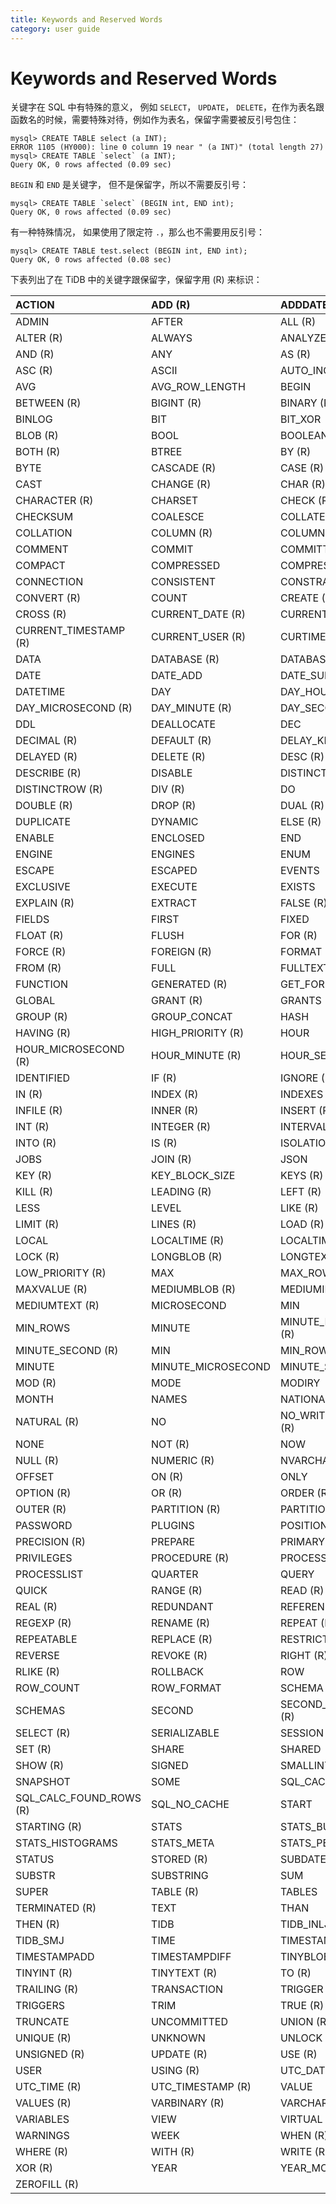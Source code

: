```yaml
---
title: Keywords and Reserved Words
category: user guide
---
```


# Keywords and Reserved Words

关键字在 SQL 中有特殊的意义， 例如 `SELECT`， `UPDATE`， `DELETE`，在作为表名跟函数名的时候，需要特殊对待，例如作为表名，保留字需要被反引号包住：

```
mysql> CREATE TABLE select (a INT);
ERROR 1105 (HY000): line 0 column 19 near " (a INT)" (total length 27)
mysql> CREATE TABLE `select` (a INT);
Query OK, 0 rows affected (0.09 sec)
```

`BEGIN` 和 `END` 是关键字， 但不是保留字，所以不需要反引号：

```
mysql> CREATE TABLE `select` (BEGIN int, END int);
Query OK, 0 rows affected (0.09 sec)
```

有一种特殊情况， 如果使用了限定符 `.`，那么也不需要用反引号：

```
mysql> CREATE TABLE test.select (BEGIN int, END int);
Query OK, 0 rows affected (0.08 sec)
```

下表列出了在 TiDB 中的关键字跟保留字，保留字用 (R) 来标识：

ACTION | ADD (R) | ADDDATE
:- | :- | :-
ADMIN | AFTER | ALL (R) 
ALTER (R) | ALWAYS | ANALYZE(R)
AND (R) | ANY | AS (R)
ASC (R) | ASCII | AUTO_INCREMENT
AVG | AVG_ROW_LENGTH | BEGIN
BETWEEN (R) | BIGINT (R) | BINARY (R)
BINLOG | BIT | BIT_XOR
BLOB (R) | BOOL | BOOLEAN
BOTH (R) | BTREE | BY (R)
BYTE | CASCADE (R) | CASE (R)
CAST | CHANGE (R) | CHAR (R)
CHARACTER (R) | CHARSET | CHECK (R)
CHECKSUM | COALESCE | COLLATE (R)
COLLATION | COLUMN (R) | COLUMNS 
COMMENT | COMMIT | COMMITTED
COMPACT | COMPRESSED | COMPRESSION
CONNECTION | CONSISTENT | CONSTRAINT (R)
CONVERT (R) | COUNT | CREATE (R)
CROSS (R) | CURRENT_DATE (R) | CURRENT_TIME (R)
CURRENT_TIMESTAMP (R) | CURRENT_USER (R) | CURTIME
DATA | DATABASE (R) | DATABASES (R)
DATE | DATE_ADD | DATE_SUB
DATETIME | DAY | DAY_HOUR (R)
DAY_MICROSECOND (R) | DAY_MINUTE (R) | DAY_SECOND (R)
DDL | DEALLOCATE | DEC
DECIMAL (R) | DEFAULT (R) | DELAY_KEY_WRITE
DELAYED (R) | DELETE (R) | DESC (R)
DESCRIBE (R) | DISABLE | DISTINCT (R)
DISTINCTROW (R) | DIV (R) | DO
DOUBLE (R) | DROP (R) | DUAL (R)
DUPLICATE | DYNAMIC | ELSE (R)
ENABLE | ENCLOSED | END
ENGINE | ENGINES | ENUM
ESCAPE | ESCAPED | EVENTS
EXCLUSIVE | EXECUTE | EXISTS
EXPLAIN (R) | EXTRACT | FALSE (R)
FIELDS | FIRST | FIXED
FLOAT (R) | FLUSH | FOR (R)
FORCE (R) | FOREIGN (R) | FORMAT
FROM (R) | FULL | FULLTEXT (R)
FUNCTION | GENERATED (R) | GET_FORMAT
GLOBAL | GRANT (R) | GRANTS
GROUP (R) | GROUP_CONCAT | HASH
HAVING (R) | HIGH_PRIORITY (R) | HOUR
HOUR_MICROSECOND (R) | HOUR_MINUTE (R) | HOUR_SECOND (R)
IDENTIFIED | IF (R) | IGNORE (R)
IN (R) | INDEX (R) | INDEXES
INFILE (R) | INNER (R) | INSERT (R)
INT (R) | INTEGER (R) | INTERVAL (R)
INTO (R) | IS (R) | ISOLATION
JOBS | JOIN (R) | JSON
KEY (R) | KEY_BLOCK_SIZE | KEYS (R)
KILL (R) | LEADING (R) | LEFT (R)
LESS | LEVEL | LIKE (R)
LIMIT (R) | LINES (R) | LOAD (R)
LOCAL | LOCALTIME (R) | LOCALTIMESTAMP (R)
LOCK (R) | LONGBLOB (R) | LONGTEXT (R)
LOW_PRIORITY (R) | MAX | MAX_ROWS
MAXVALUE (R) | MEDIUMBLOB (R) | MEDIUMINT (R)
MEDIUMTEXT (R) | MICROSECOND | MIN 
MIN_ROWS | MINUTE | MINUTE_MICROSECOND (R)
MINUTE_SECOND (R) | MIN | MIN_ROWS
MINUTE | MINUTE_MICROSECOND | MINUTE_SECOND
MOD (R) | MODE | MODIRY
MONTH | NAMES | NATIONAL
NATURAL (R) | NO | NO_WRITE_TO_BINLOG (R)
NONE | NOT (R) | NOW
NULL (R) | NUMERIC (R) | NVARCHAR (R)
OFFSET | ON (R) | ONLY
OPTION (R) | OR (R) | ORDER (R)
OUTER (R) | PARTITION (R) | PARTITIONS
PASSWORD | PLUGINS | POSITION
PRECISION (R) | PREPARE | PRIMARY (R)
PRIVILEGES | PROCEDURE (R) | PROCESS
PROCESSLIST | QUARTER | QUERY
QUICK | RANGE (R) | READ (R)
REAL (R) | REDUNDANT | REFERENCES (R)
REGEXP (R) | RENAME (R) | REPEAT (R)
REPEATABLE | REPLACE (R) | RESTRICT (R)
REVERSE | REVOKE (R) | RIGHT (R)
RLIKE (R) | ROLLBACK | ROW
ROW_COUNT | ROW_FORMAT | SCHEMA
SCHEMAS | SECOND | SECOND_MICROSECOND (R)
SELECT (R) | SERIALIZABLE | SESSION
SET (R) | SHARE | SHARED
SHOW (R) | SIGNED | SMALLINT (R)
SNAPSHOT | SOME | SQL_CACHE
SQL_CALC_FOUND_ROWS (R) | SQL_NO_CACHE | START 
STARTING (R) | STATS | STATS_BUCKETS 
STATS_HISTOGRAMS | STATS_META | STATS_PERSISTENT 
STATUS | STORED (R) | SUBDATE 
SUBSTR | SUBSTRING | SUM 
SUPER | TABLE (R) | TABLES 
TERMINATED (R) | TEXT | THAN 
THEN (R) | TIDB | TIDB_INLJ 
TIDB_SMJ | TIME | TIMESTAMP 
TIMESTAMPADD | TIMESTAMPDIFF | TINYBLOB (R)
TINYINT (R) | TINYTEXT (R) | TO (R)
TRAILING (R) | TRANSACTION | TRIGGER (R)
TRIGGERS | TRIM | TRUE (R)
TRUNCATE | UNCOMMITTED | UNION (R)
UNIQUE (R) | UNKNOWN | UNLOCK (R)
UNSIGNED (R) | UPDATE (R) | USE (R)
USER | USING (R) | UTC_DATE (R)
UTC_TIME (R) | UTC_TIMESTAMP (R) | VALUE 
VALUES (R) | VARBINARY (R) | VARCHAR (R)
VARIABLES | VIEW | VIRTUAL (R)
WARNINGS | WEEK | WHEN (R)
WHERE (R) | WITH (R) | WRITE (R)
XOR (R) | YEAR | YEAR_MONTH (R) |
ZEROFILL (R)  | |
